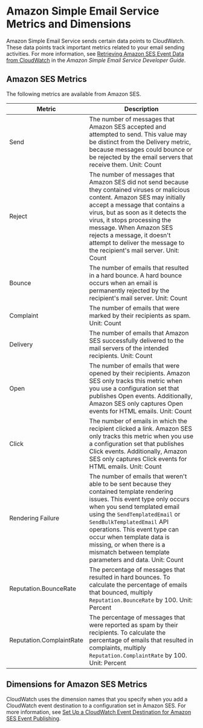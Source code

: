 # Amazon Simple Email Service Metrics and Dimensions<a name="ses-metricscollected"></a>

Amazon Simple Email Service sends certain data points to CloudWatch\. These data points track important metrics related to your email sending activities\. For more information, see [Retrieving Amazon SES Event Data from CloudWatch](https://docs.aws.amazon.com/ses/latest/DeveloperGuide/event-publishing-retrieving-cloudwatch.html) in the *Amazon Simple Email Service Developer Guide*\.

## Amazon SES Metrics<a name="ses-event-metrics"></a>

The following metrics are available from Amazon SES\.


| Metric | Description | 
| --- | --- | 
|  Send  |  The number of messages that Amazon SES accepted and attempted to send\. This value may be distinct from the Delivery metric, because messages could bounce or be rejected by the email servers that receive them\. Unit: Count  | 
|  Reject  |  The number of messages that Amazon SES did not send because they contained viruses or malicious content\. Amazon SES may initially accept a message that contains a virus, but as soon as it detects the virus, it stops processing the message\. When Amazon SES rejects a message, it doesn't attempt to deliver the message to the recipient's mail server\. Unit: Count  | 
|  Bounce  |  The number of emails that resulted in a hard bounce\. A hard bounce occurs when an email is permanently rejected by the recipient's mail server\. Unit: Count  | 
|  Complaint  |  The number of emails that were marked by their recipients as spam\. Unit: Count  | 
|  Delivery  |  The number of emails that Amazon SES successfully delivered to the mail servers of the intended recipients\. Unit: Count  | 
|  Open  |  The number of emails that were opened by their recipients\. Amazon SES only tracks this metric when you use a configuration set that publishes Open events\. Additionally, Amazon SES only captures Open events for HTML emails\. Unit: Count  | 
|  Click  |  The number of emails in which the recipient clicked a link\. Amazon SES only tracks this metric when you use a configuration set that publishes Click events\. Additionally, Amazon SES only captures Click events for HTML emails\. Unit: Count  | 
|  Rendering Failure  |  The number of emails that weren't able to be sent because they contained template rendering issues\. This event type only occurs when you send templated email using the `SendTemplatedEmail` or `SendBulkTemplatedEmail` API operations\. This event type can occur when template data is missing, or when there is a mismatch between template parameters and data\. Unit: Count  | 
|  Reputation\.BounceRate  |  The percentage of messages that resulted in hard bounces\. To calculate the percentage of emails that bounced, multiply `Reputation.BounceRate` by 100\.  Unit: Percent  | 
|  Reputation\.ComplaintRate  |  The percentage of messages that were reported as spam by their recipients\. To calculate the percentage of emails that resulted in complaints, multiply `Reputation.ComplaintRate` by 100\.  Unit: Percent  | 

## Dimensions for Amazon SES Metrics<a name="ses-metric-dimensions"></a>

 CloudWatch uses the dimension names that you specify when you add a CloudWatch event destination to a configuration set in Amazon SES\. For more information, see [Set Up a CloudWatch Event Destination for Amazon SES Event Publishing](https://docs.aws.amazon.com/ses/latest/DeveloperGuide//event-publishing-add-event-destination-cloudwatch.html)\. 